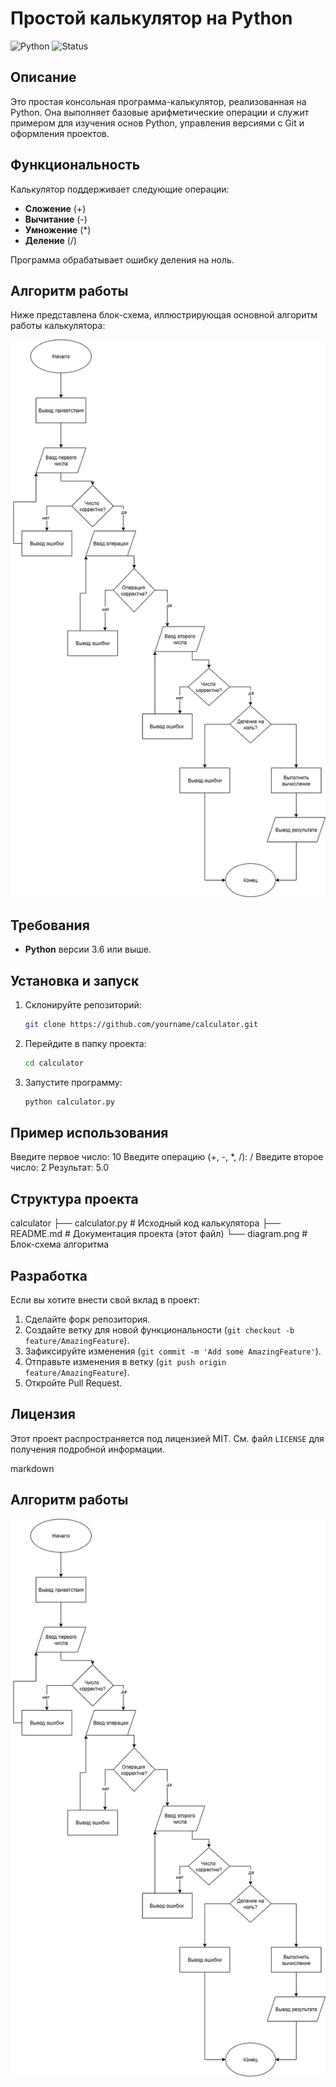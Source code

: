 # Простой калькулятор на Python

![Python](https://img.shields.io/badge/Python-3.6%2B-blue)
![Status](https://img.shields.io/badge/Status-Complete-green)

## Описание

Это простая консольная программа-калькулятор, реализованная на Python. Она выполняет базовые арифметические операции и служит примером для изучения основ Python, управления версиями с Git и оформления проектов.

## Функциональность

Калькулятор поддерживает следующие операции:
- **Сложение** (+)
- **Вычитание** (-)
- **Умножение** (*)
- **Деление** (/)

Программа обрабатывает ошибку деления на ноль.

## Алгоритм работы

Ниже представлена блок-схема, иллюстрирующая основной алгоритм работы калькулятора:

![Блок-схема алгоритма калькулятора](diagram.png)

## Требования

* **Python** версии 3.6 или выше.

## Установка и запуск

1.  Склонируйте репозиторий:
    ```bash
    git clone https://github.com/yourname/calculator.git
    ```
2.  Перейдите в папку проекта:
    ```bash
    cd calculator
    ```
3.  Запустите программу:
    ```bash
    python calculator.py
    ```

## Пример использования
Введите первое число: 10
Введите операцию (+, -, *, /): /
Введите второе число: 2
Результат: 5.0

## Структура проекта
calculator
├── calculator.py # Исходный код калькулятора
├── README.md # Документация проекта (этот файл)
└── diagram.png # Блок-схема алгоритма

## Разработка

Если вы хотите внести свой вклад в проект:
1. Сделайте форк репозитория.
2. Создайте ветку для новой функциональности (`git checkout -b feature/AmazingFeature`).
3. Зафиксируйте изменения (`git commit -m 'Add some AmazingFeature'`).
4. Отправьте изменения в ветку (`git push origin feature/AmazingFeature`).
5. Откройте Pull Request.

## Лицензия

Этот проект распространяется под лицензией MIT. См. файл `LICENSE` для получения подробной информации.

markdown
## Алгоритм работы
![alt text](diagram.png)
